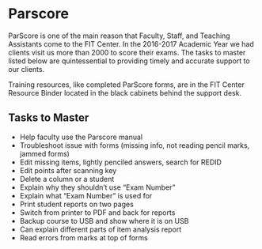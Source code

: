 # Parscore

ParScore is one of the main reason that Faculty, Staff, and Teaching Assistants come to the FIT Center. In the 2016-2017 Academic Year we had clients visit us more than 2000 to score their exams. The tasks to master listed below are quintessential to providing timely and accurate support to our clients.

Training resources, like completed ParScore forms, are in the FIT Center Resource Binder located in the black cabinets behind the support desk.

## Tasks to Master

* Help faculty use the Parscore manual
* Troubleshoot issue with forms \(missing info, not reading pencil marks, jammed forms\)
* Edit missing items, lightly penciled answers, search for REDID
* Edit points after scanning key
* Delete a column or a student
* Explain why they shouldn’t use “Exam Number”
* Explain what “Exam Number” is used for
* Print student reports on two pages
* Switch from printer to PDF and back for reports
* Backup course to USB and show where it is on USB
* Can explain different parts of item analysis report
* Read errors from marks at top of forms

